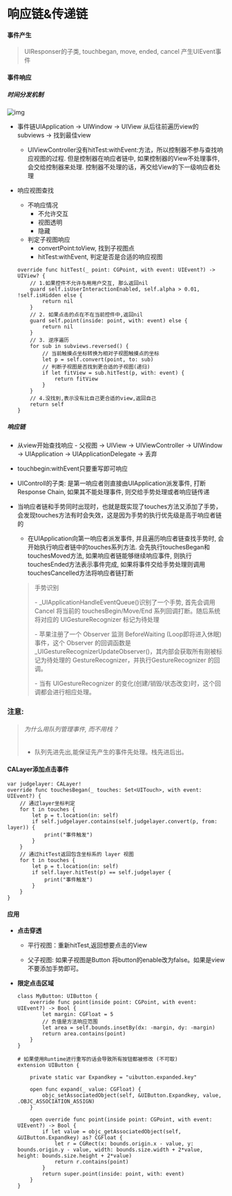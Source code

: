 # 响应链&传递链



#### 事件产生

>  UIResponser的子类, touchbegan, move, ended, cancel 产生UIEvent事件



#### 事件响应

##### 时间分发机制

![img](https://cdn.nlark.com/yuque/0/2021/png/1728826/1610689654971-f1e0cb22-65c5-4bcb-aef8-5c67d84bdc78.png?x-oss-process=image%2Fresize%2Cw_601%2Climit_0)

- 事件链UIApplication -> UIWindow -> UIView 从后往前遍历view的subviews -> 找到最佳view

  - UIViewController没有hitTest:withEvent:方法，所以控制器不参与查找响应视图的过程. 但是控制器在响应者链中, 如果控制器的View不处理事件, 会交给控制器来处理. 控制器不处理的话，再交给View的下一级响应者处理

- 响应视图查找

  - 不响应情况
    - 不允许交互
    - 视图透明
    - 隐藏
  - 判定子视图响应
    - convertPoint:toView, 找到子视图点
    - hitTest:withEvent, 判定是否是合适的响应视图

  ```
  override func hitTest(_ point: CGPoint, with event: UIEvent?) -> UIView? {
      // 1.如果控件不允许与用用户交互, 那么返回nil
      guard self.isUserInteractionEnabled, self.alpha > 0.01, !self.isHidden else {
          return nil
      }
      // 2. 如果点击的点在不在当前控件中,返回nil
      guard self.point(inside: point, with: event) else {
          return nil
      }
      // 3. 逆序遍历
      for sub in subviews.reversed() {
          // 当前触摸点坐标转换为相对子视图触摸点的坐标
          let p = self.convert(point, to: sub)
          // 判断子视图是否找到更合适的子视图(递归)
          if let fitView = sub.hitTest(p, with: event) {
              return fitView
          }
      }
      // 4.没找到,表示没有比自己更合适的view,返回自己
      return self
  }
  ```

##### 响应链

- 从view开始查找响应 - 父视图 -> UIView -> UIViewController -> UIWindow -> UIApplication -> UIApplicationDelegate -> 丢弃

- touchbegin:withEvent只要重写即可响应

- UIControll的子类: 是第一响应者则直接由UIApplication派发事件, 打断Response Chain, 如果其不能处理事件, 则交给手势处理或者响应链传递

- 当响应者链和手势同时出现时，也就是既实现了touches方法又添加了手势，会发现touches方法有时会失效，这是因为手势的执行优先级是高于响应者链的

  - 在UIApplication向第一响应者派发事件, 并且遍历响应者链查找手势时, 会开始执行响应者链中的touches系列方法. 会先执行touchesBegan和touchesMoved方法, 如果响应者链能够继续响应事件, 则执行touchesEnded方法表示事件完成, 如果将事件交给手势处理则调用touchesCancelled方法将响应者链打断

  >  手势识别
  >
  >  \- _UIApplicationHandleEventQueue()识别了一个手势, 首先会调用 Cancel 将当前的 touchesBegin/Move/End 系列回调打断。随后系统将对应的 UIGestureRecognizer 标记为待处理
  >
  >  \- 苹果注册了一个 Observer 监测 BeforeWaiting (Loop即将进入休眠) 事件，这个 Observer 的回调函数是 _UIGestureRecognizerUpdateObserver()，其内部会获取所有刚被标记为待处理的 GestureRecognizer，并执行GestureRecognizer 的回调。
  >
  >  \- 当有 UIGestureRecognizer 的变化(创建/销毁/状态改变)时，这个回调都会进行相应处理。



### 注意:

> ###### 为什么用队列管理事件,  而不用栈？
>
> - 队列先进先出,能保证先产生的事件先处理。栈先进后出。



#### CALayer添加点击事件

```
var judgelayer: CALayer!
override func touchesBegan(_ touches: Set<UITouch>, with event: UIEvent?) {
    // 通过layer坐标判定
    for t in touches {
        let p = t.location(in: self)
        if self.judgelayer.contains(self.judgelayer.convert(p, from: layer)) {
            print("事件触发")
        }
    }
    // 通过hitTest返回包含坐标系的 layer 视图
    for t in touches {
        let p = t.location(in: self)
        if self.layer.hitTest(p) == self.judgelayer {
            print("事件触发")
        }
    }
}
```



#### 应用

- **点击穿透**

  - 平行视图：重新hitTest,返回想要点击的View

  - 父子视图: 如果子视图是Button 将button的enable改为false。如果是view不要添加手势即可。

- **限定点击区域**

  ```
  class MyButton: UIButton {
      override func point(inside point: CGPoint, with event: UIEvent?) -> Bool {
          let margin: CGFloat = 5
          // 负值是方法响应范围
          let area = self.bounds.insetBy(dx: -margin, dy: -margin)
          return area.contains(point)
      }
  }
  
  # 如果使用Runtime进行重写的话会导致所有按钮都被修改 (不可取)
  extension UIButton {
      
      private static var Expandkey = "uibutton.expanded.key"
      
      open func expand(_ value: CGFloat) {
          objc_setAssociatedObject(self, &UIButton.Expandkey, value, .OBJC_ASSOCIATION_ASSIGN)
      }
      
      open override func point(inside point: CGPoint, with event: UIEvent?) -> Bool {
          if let value = objc_getAssociatedObject(self, &UIButton.Expandkey) as? CGFloat {
              let r = CGRect(x: bounds.origin.x - value, y: bounds.origin.y - value, width: bounds.size.width + 2*value, height: bounds.size.height + 2*value)
              return r.contains(point)
          }
          return super.point(inside: point, with: event)
      }
  }
  ```

  
